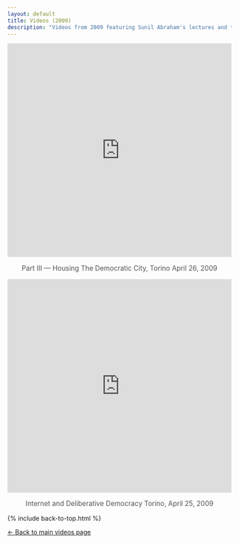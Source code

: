 ```yaml
---
layout: default
title: Videos (2009)
description: "Videos from 2009 featuring Sunil Abraham's lectures and talks."
---
```


<iframe width="100%" height="480"
src="https://www.youtube.com/embed/S--mHMswxRA?autoplay=0"
title="Part III — Housing The Democratic City, Torino April 26, 2009"
frameborder="0"
allow="accelerometer; clipboard-write; encrypted-media; gyroscope; picture-in-picture"
allowfullscreen></iframe>
<p style="text-align:center; font-size:0.95rem; color:#555;">Part III — Housing The Democratic City, Torino April 26, 2009</p>

<iframe width="100%" height="480"
src="https://www.youtube.com/embed/d2O4CGkIyOs?autoplay=0"
title="Internet and Deliberative Democracy Torino, April 25, 2009"
frameborder="0"
allow="accelerometer; clipboard-write; encrypted-media; gyroscope; picture-in-picture"
allowfullscreen></iframe>
<p style="text-align:center; font-size:0.95rem; color:#555;">Internet and Deliberative Democracy Torino, April 25, 2009</p>

{% include back-to-top.html %}

[← Back to main videos page](/videos)

